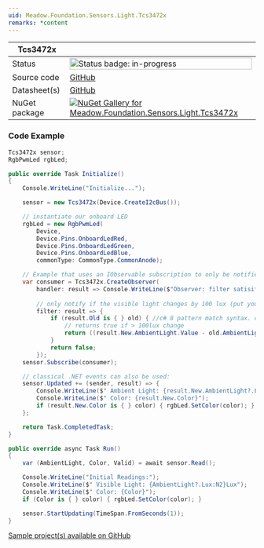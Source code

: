 ```yaml
---
uid: Meadow.Foundation.Sensors.Light.Tcs3472x
remarks: *content
---
```


| Tcs3472x | |
|--------|--------|
| Status | <img src="https://img.shields.io/badge/InProgress-yellow" style="width: auto; height: -webkit-fill-available;" alt="Status badge: in-progress" /> |
| Source code | [GitHub](https://github.com/WildernessLabs/Meadow.Foundation/tree/main/Source/Meadow.Foundation.Peripherals/Sensors.Light.Tcs3472x) |
| Datasheet(s) | [GitHub](https://github.com/WildernessLabs/Meadow.Foundation/tree/main/Source/Meadow.Foundation.Peripherals/Sensors.Light.Tcs3472x/Datasheet) |
| NuGet package | <a href="https://www.nuget.org/packages/Meadow.Foundation.Sensors.Light.Tcs3472x/" target="_blank"><img src="https://img.shields.io/nuget/v/Meadow.Foundation.Sensors.Light.Tcs3472x.svg?label=Meadow.Foundation.Sensors.Light.Tcs3472x" alt="NuGet Gallery for Meadow.Foundation.Sensors.Light.Tcs3472x" /></a> |

### Code Example

```csharp
Tcs3472x sensor;
RgbPwmLed rgbLed;

public override Task Initialize()
{
    Console.WriteLine("Initialize...");

    sensor = new Tcs3472x(Device.CreateI2cBus());

    // instantiate our onboard LED
    rgbLed = new RgbPwmLed(
        Device,
        Device.Pins.OnboardLedRed,
        Device.Pins.OnboardLedGreen,
        Device.Pins.OnboardLedBlue,
        commonType: CommonType.CommonAnode);

    // Example that uses an IObservable subscription to only be notified when the filter is satisfied
    var consumer = Tcs3472x.CreateObserver(
        handler: result => Console.WriteLine($"Observer: filter satisifed: {result.New.AmbientLight?.Lux:N2}Lux, old: {result.Old?.AmbientLight?.Lux:N2}Lux"),
        
        // only notify if the visible light changes by 100 lux (put your hand over the sensor to trigger)
        filter: result => {
            if (result.Old is { } old) { //c# 8 pattern match syntax. checks for !null and assigns var.
                // returns true if > 100lux change
                return ((result.New.AmbientLight.Value - old.AmbientLight.Value).Abs().Lux > 100);
            }
            return false;
        });
    sensor.Subscribe(consumer);

    // classical .NET events can also be used:
    sensor.Updated += (sender, result) => {
        Console.WriteLine($" Ambient Light: {result.New.AmbientLight?.Lux:N2}Lux");
        Console.WriteLine($" Color: {result.New.Color}");
        if (result.New.Color is { } color) { rgbLed.SetColor(color); }
    };

    return Task.CompletedTask;
}

public override async Task Run()
{
    var (AmbientLight, Color, Valid) = await sensor.Read();

    Console.WriteLine("Initial Readings:");
    Console.WriteLine($" Visible Light: {AmbientLight?.Lux:N2}Lux");
    Console.WriteLine($" Color: {Color}");
    if (Color is { } color) { rgbLed.SetColor(color); }

    sensor.StartUpdating(TimeSpan.FromSeconds(1));
}

```

[Sample project(s) available on GitHub](https://github.com/WildernessLabs/Meadow.Foundation/tree/main/Source/Meadow.Foundation.Peripherals/Sensors.Light.Tcs3472x/Samples/Tcs3472x_Sample)

